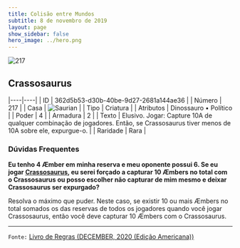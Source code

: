 ```yaml
---
title: Colisão entre Mundos
subtitle: 8 de novembro de 2019
layout: page
show_sidebar: false
hero_image: ../hero.png
---
```


![217](https://cdn.keyforgegame.com/media/card_front/pt/452_217_G86RPHM5CVMF_pt.png)

## Crassosaurus

|----|----|
| ID | 362d5b53-d30b-40be-9d27-2681a144ae36 |
| Número | 217 |
| Casa | ![Saurian](https://archonarcana.com/images/thumb/9/9e/Saurian_P.png/22px-Saurian_P.png "Sauro") |
| Tipo | Criatura |
| Atributos | Dinossauro • Político |
| Poder | 4 |
| Armadura | 2 |
| Texto | Elusivo. Jogar: Capture 10A de qualquer combinação de jogadores. Então,  se Crassosaurus tiver menos de 10A sobre ele, expurgue-o. |
| Raridade | Rara |

### Dúvidas Frequentes

**Eu tenho 4 Æmber em minha reserva e meu oponente possui 6. Se eu jogar 
[Crassosaurus](/wc/217), eu serei forçado a capturar 10 Æmbers no total com o
Crassosaurus ou posso escolher não capturar de mim mesmo e deixar
Crassosaurus ser expurgado?**

Resolva o máximo que puder. Neste caso, se existir 10 ou mais Æmbers no total
somados os das reservas de todos os jogadores quando você jogar Crassosaurus, então você deve capturar 10
Æmbers com o Crassosaurus.

<hr/>

`Fonte:` [Livro de Regras (DECEMBER, 2020 (Edição Americana))](https://images-cdn.fantasyflightgames.com/filer_public/8c/af/8cafeca4-02c3-4990-bba1-ff9d3aa8f02a/keyforge_rulebook_v14_reduced-compressed.pdf)
